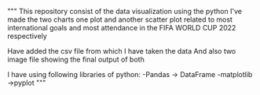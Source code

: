 """
This repository consist of the data visualization using the python
I've made the two charts one plot and another scatter plot related to most international goals and most attendance in the FIFA WORLD CUP 2022 respectively

Have added the csv file from which I have taken the data
And also two image file showing the final output of both

I have using following libraries of python:
-Pandas
-> DataFrame
-matplotlib
->pyplot
"""
